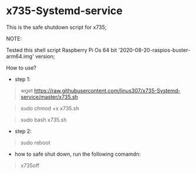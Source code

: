 # x735-Systemd-service
This is the safe shutdown script for x735;

NOTE:

Tested this shell script Raspberry Pi Os 64 bit '2020-08-20-raspios-buster-arm64.img' version;

How to use?

* step 1:
> wget https://raw.githubusercontent.com/linus307/x735-Systemd-service/master/x735.sh

> sudo chmod +x x735.sh

> sudo bash x735.sh

* step 2:

> sudo reboot

* how to safe shut down, run the following comamdn:
> x735off
